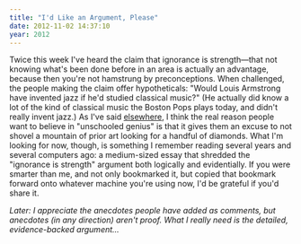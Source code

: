 ```yaml
---
title: "I'd Like an Argument, Please"
date: 2012-11-02 14:37:10
year: 2012
---
```

<p>Twice this week I've heard the claim that ignorance is strength&mdash;that not knowing what's been done before in an area is actually an advantage, because then you're not hamstrung by preconceptions. When challenged, the people making the claim offer hypotheticals: "Would Louis Armstrong have invented jazz if he'd studied classical music?" (He actually did know a lot of the kind of classical music the Boston Pops plays today, and didn't really invent jazz.) As I've said <a href="https://software-carpentry.org/2012/09/the-real-hard-work/">elsewhere</a>, I think the real reason people want to believe in "unschooled genius" is that it gives them an excuse to not shovel a mountain of prior art looking for a handful of diamonds. What I'm looking for now, though, is something I remember reading several years and several computers ago: a medium-sized essay that shredded the "ignorance is strength" argument both logically and evidentially. If you were smarter than me, and not only bookmarked it, but copied that bookmark forward onto whatever machine you're using now, I'd be grateful if you'd share it.</p>
<p><em>Later: I appreciate the anecdotes people have added as comments, but anecdotes (in any direction) aren't proof. What I really need is the detailed, evidence-backed argument...</em></p>
